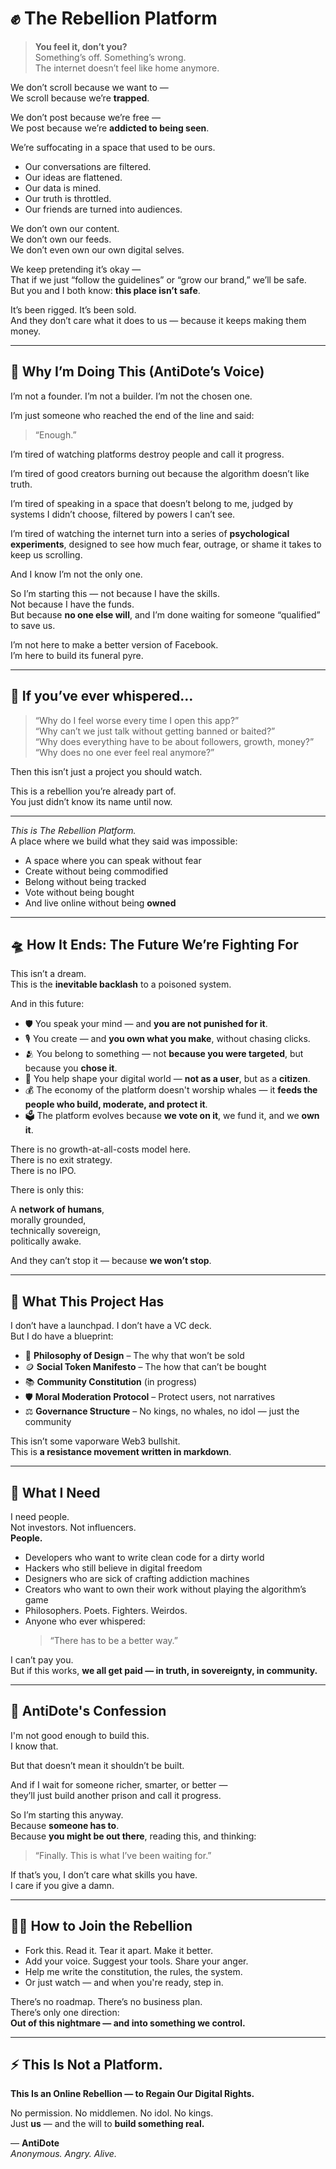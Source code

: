 # ✊ The Rebellion Platform
> **You feel it, don’t you?**  
> Something’s off. Something’s wrong.  
> The internet doesn’t feel like home anymore.

We don’t scroll because we want to —  
We scroll because we’re **trapped**.

We don’t post because we’re free —  
We post because we’re **addicted to being seen**.

We’re suffocating in a space that used to be ours.

- Our conversations are filtered.  
- Our ideas are flattened.  
- Our data is mined.  
- Our truth is throttled.  
- Our friends are turned into audiences.

We don’t own our content.  
We don’t own our feeds.  
We don’t even own our own digital selves.

We keep pretending it’s okay —  
That if we just “follow the guidelines” or “grow our brand,” we’ll be safe.  
But you and I both know: **this place isn’t safe**.

It’s been rigged. It’s been sold.  
And they don’t care what it does to us — because it keeps making them money.

---

## 🧠 Why I’m Doing This (AntiDote’s Voice)

I’m not a founder. I’m not a builder. I’m not the chosen one.

I’m just someone who reached the end of the line and said:  
> “Enough.”

I’m tired of watching platforms destroy people and call it progress.

I’m tired of good creators burning out because the algorithm doesn’t like truth.

I’m tired of speaking in a space that doesn’t belong to me, judged by systems I didn’t choose, filtered by powers I can’t see.

I’m tired of watching the internet turn into a series of **psychological experiments**, designed to see how much fear, outrage, or shame it takes to keep us scrolling.

And I know I’m not the only one.

So I’m starting this — not because I have the skills.  
Not because I have the funds.  
But because **no one else will**, and I’m done waiting for someone “qualified” to save us.

I’m not here to make a better version of Facebook.  
I’m here to build its funeral pyre.

---

## 💬 If you’ve ever whispered…

> “Why do I feel worse every time I open this app?”  
> “Why can’t we just talk without getting banned or baited?”  
> “Why does everything have to be about followers, growth, money?”  
> “Why does no one ever feel real anymore?”

Then this isn’t just a project you should watch.

This is a rebellion you’re already part of.  
You just didn’t know its name until now.

---

*This is The Rebellion Platform.*  
A place where we build what they said was impossible:
- A space where you can speak without fear  
- Create without being commodified  
- Belong without being tracked  
- Vote without being bought  
- And live online without being **owned**

---

## 🛸 How It Ends: The Future We’re Fighting For

This isn’t a dream.  
This is the **inevitable backlash** to a poisoned system.

And in this future:

- 🛡️ You speak your mind — and **you are not punished for it**.  
- 🎙️ You create — and **you own what you make**, without chasing clicks.  
- 🫂 You belong to something — not **because you were targeted**, but because you **chose it**.  
- 🧱 You help shape your digital world — **not as a user**, but as a **citizen**.  
- 💰 The economy of the platform doesn't worship whales — it **feeds the people who build, moderate, and protect it**.  
- 🗳️ The platform evolves because **we vote on it**, we fund it, and we **own it**.

There is no growth-at-all-costs model here.  
There is no exit strategy.  
There is no IPO.

There is only this:

A **network of humans**,  
morally grounded,  
technically sovereign,  
politically awake.

And they can’t stop it — because **we won’t stop**.

---

## 🧱 What This Project Has

I don’t have a launchpad. I don’t have a VC deck.  
But I do have a blueprint:

- 📜 **Philosophy of Design** – The why that won’t be sold  
- 🪙 **Social Token Manifesto** – The how that can’t be bought  
- 📚 **Community Constitution** (in progress)  
- 🛡️ **Moral Moderation Protocol** – Protect users, not narratives  
- ⚖️ **Governance Structure** – No kings, no whales, no idol — just the community

This isn’t some vaporware Web3 bullshit.  
This is **a resistance movement written in markdown**.

---

## 🧱 What I Need

I need people.  
Not investors. Not influencers.  
**People.**

- Developers who want to write clean code for a dirty world  
- Hackers who still believe in digital freedom  
- Designers who are sick of crafting addiction machines  
- Creators who want to own their work without playing the algorithm’s game  
- Philosophers. Poets. Fighters. Weirdos.  
- Anyone who ever whispered:  
  > “There has to be a better way.”

I can’t pay you.  
But if this works, **we all get paid — in truth, in sovereignty, in community.**

---

## 🧠 AntiDote's Confession

I'm not good enough to build this.  
I know that.

But that doesn’t mean it shouldn’t be built.

And if I wait for someone richer, smarter, or better —  
they’ll just build another prison and call it progress.

So I’m starting this anyway.  
Because **someone has to**.  
Because **you might be out there**, reading this, and thinking:  
> “Finally. This is what I’ve been waiting for.”

If that’s you, I don’t care what skills you have.  
I care if you give a damn.

---

## 🫱‍🫲 How to Join the Rebellion

- Fork this. Read it. Tear it apart. Make it better.  
- Add your voice. Suggest your tools. Share your anger.  
- Help me write the constitution, the rules, the system.  
- Or just watch — and when you're ready, step in.

There’s no roadmap. There’s no business plan.  
There’s only one direction:  
**Out of this nightmare — and into something we control.**

---

## ⚡ This Is Not a Platform.  
**This Is an Online Rebellion — to Regain Our Digital Rights.**

No permission. No middlemen. No idol. No kings.  
Just **us** — and the will to **build something real.**

— **AntiDote**  
*Anonymous. Angry. Alive.*
